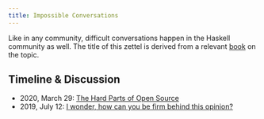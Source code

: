 ```yaml
---
title: Impossible Conversations
---
```


Like in any community, difficult conversations happen in the Haskell community as well. The title of this zettel is derived from a relevant [book](https://areomagazine.com/2019/09/03/impossible-conversations/) on the topic.

## Timeline & Discussion

- 2020, March 29: [The Hard Parts of Open Source](https://old.reddit.com/r/haskell/comments/fr3uz9/the_hard_parts_of_open_source/)
- 2019, July 12: [I wonder, how can you be firm behind this opinion?](https://old.reddit.com/r/haskell/comments/cc1rxb/how_i_intend_to_help_steer_ghc_reasonably/etkctsa/)

